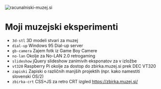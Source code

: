 ![racunalniski-muzej.si](https://raw.githubusercontent.com/markostamcar/muzej.si/master/muzej.jpg)
# Moji muzejski eksperimenti
- `3d-stl` 3D modeli stvari za muzej
- `dial-up` Windows 95 Dial-up server
- `gb-camera` Zajem fotk iz Game Boy Camere
- `no-lan` Okolje za No-LAN 2.0 retrogaming
- `slideshow` jQuery slideshow zanimivih eksponatov za v izložbe
- `vt320` Raspberry Pi okolje za dostop do zbirka.muzej.si prek DEC VT320
- `zapiski` Zapiski o različnih manjših projektih (npr. kako namestiti slovenski OS/2)
- `zbirka-crt` CSS+JS za retro CRT izgled https://zbirka.muzej.si/
